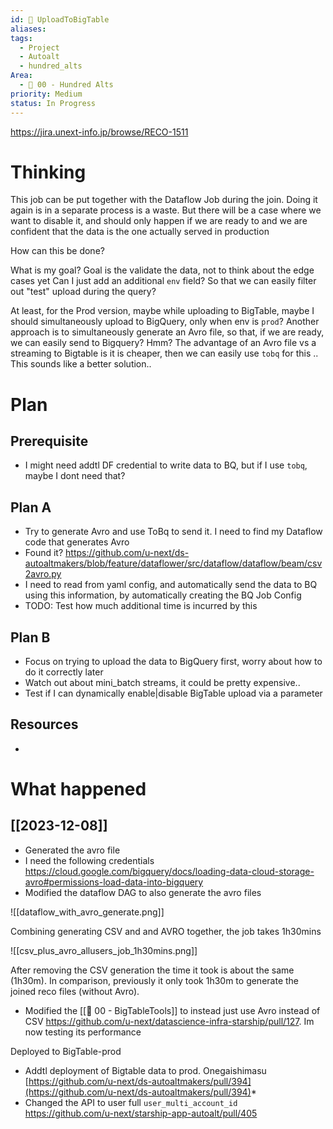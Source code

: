 ```yaml
---
id: 🎯 UploadToBigTable
aliases: 
tags:
  - Project
  - Autoalt
  - hundred_alts
Area:
  - 🕎 00 - Hundred Alts
priority: Medium
status: In Progress
---
```

https://jira.unext-info.jp/browse/RECO-1511

# Thinking

This job can be put together with the Dataflow Job during the join. Doing it again is in a separate process is a waste. 
But there will be a case where we want to disable it, and should only happen if we are ready to and we are confident that the data is the one actually served in production

How can this be done?

What is my goal? Goal is the validate the data, not to think about the edge cases yet
Can I just add an additional `env` field? So that we can easily filter out "test" upload during the query?

At least, for the Prod version, maybe while uploading to BigTable, maybe I should simultaneously upload to BigQuery, only when env is `prod`?
Another approach is to simultaneously generate an Avro file, so that, if we are ready, we can easily send to Bigquery? Hmm?
The advantage of an Avro file vs a streaming to Bigtable is it is cheaper, then we can easily use `tobq` for this .. This sounds like a better solution..

# Plan
## Prerequisite
* I might need addtl DF credential to write data to BQ, but if I use `tobq`, maybe I dont need that?
## Plan A
* Try to generate Avro and use ToBq to send it. I need to find my Dataflow code that generates Avro
 * Found it? https://github.com/u-next/ds-autoaltmakers/blob/feature/dataflower/src/dataflow/dataflow/beam/csv2avro.py
* I need to read from yaml config, and automatically send the data to BQ using this information, by automatically creating the BQ Job Config
* TODO: Test how much additional time is incurred by this

## Plan B
* Focus on trying to upload the data to BigQuery first, worry about how to do it correctly later
 * Watch out about mini_batch streams, it could be pretty expensive..
* Test if I can dynamically enable|disable BigTable upload via a parameter

## Resources
* 

# What happened
## [[2023-12-08]]
* Generated the avro file
* I need the following credentials https://cloud.google.com/bigquery/docs/loading-data-cloud-storage-avro#permissions-load-data-into-bigquery
* Modified the dataflow DAG to also generate the avro files

![[dataflow_with_avro_generate.png]]

Combining generating CSV and and AVRO together, the job takes 1h30mins

![[csv_plus_avro_allusers_job_1h30mins.png]]

After removing the CSV generation the time it took is about the same (1h30m). In comparison, previously it only took 1h30m to generate the joined reco files (without Avro).

* Modified the [[🕎 00 - BigTableTools]] to instead just use Avro instead of CSV https://github.com/u-next/datascience-infra-starship/pull/127. Im now testing its performance

Deployed to BigTable-prod
*   Addtl deployment of Bigtable data to prod. Onegaishimasu  [https://github.com/u-next/ds-autoaltmakers/pull/394](https://github.com/u-next/ds-autoaltmakers/pull/394)*
* Changed the API to user full `user_multi_account_id` https://github.com/u-next/starship-app-autoalt/pull/405
